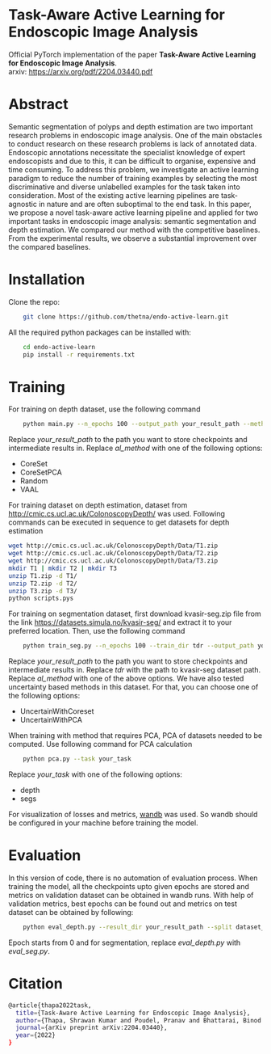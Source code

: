 # Task-Aware Active Learning for Endoscopic Image Analysis

Official PyTorch implementation of the paper **Task-Aware Active Learning for Endoscopic Image Analysis**.\
arxiv: https://arxiv.org/pdf/2204.03440.pdf

# Abstract
Semantic segmentation of polyps and depth estimation are two important research problems in endoscopic image analysis. One of the main obstacles to conduct research on these research problems is lack of annotated data. Endoscopic annotations necessitate the specialist knowledge of expert endoscopists and due to this, it can be difficult to organise, expensive and time consuming. To address this problem, we investigate an active learning paradigm to reduce the number of training examples by selecting the most discriminative and diverse unlabelled examples for the task taken into consideration. Most of the existing active learning pipelines are task-agnostic in nature and are often suboptimal to the end task. In this paper, we propose a novel task-aware active learning pipeline and applied for two important tasks in endoscopic image analysis: semantic segmentation and depth estimation. We compared our method with the competitive baselines. From the experimental results, we observe a substantial improvement over the compared baselines.

# Installation

Clone the repo:
```bash
    git clone https://github.com/thetna/endo-active-learn.git
```
All the required python packages can be installed with:
```bash
    cd endo-active-learn
    pip install -r requirements.txt
```

# Training

For training on depth dataset, use the following command
```bash
    python main.py --n_epochs 100 --output_path your_result_path --method al_method --num_gen_steps 2
```

Replace *your_result_path* to the path you want to store checkpoints and intermediate results in.
Replace *al_method* with one of the following options:
- CoreSet
- CoreSetPCA
- Random
- VAAL

For training dataset on depth estimation, dataset from http://cmic.cs.ucl.ac.uk/ColonoscopyDepth/ was used. Following commands can be executed in sequence to get datasets for depth estimation
```bash
wget http://cmic.cs.ucl.ac.uk/ColonoscopyDepth/Data/T1.zip
wget http://cmic.cs.ucl.ac.uk/ColonoscopyDepth/Data/T2.zip
wget http://cmic.cs.ucl.ac.uk/ColonoscopyDepth/Data/T3.zip
mkdir T1 | mkdir T2 | mkdir T3
unzip T1.zip -d T1/ 
unzip T2.zip -d T2/ 
unzip T3.zip -d T3/
python scripts.pys
```
For training on segmentation dataset, first download kvasir-seg.zip file from the link https://datasets.simula.no/kvasir-seg/ and extract it to your preferred location. Then, use the following command
```bash
    python train_seg.py --n_epochs 100 --train_dir tdr --output_path your_result_path --method al_method 
```
Replace *your_result_path* to the path you want to store checkpoints and intermediate results in. Replace *tdr* with the path to kvasir-seg dataset path. 
Replace *al_method* with one of the above options. We have also tested uncertainty based methods in this dataset. For that, you can choose one of the following options:

- UncertainWithCoreset
- UncertainWithPCA

When training with method that requires PCA, PCA of datasets needed to be computed. Use following command for PCA calculation
```bash
    python pca.py --task your_task
```
Replace *your_task* with one of the following options:

- depth
- segs

For visualization of losses and metrics, [wandb](https://wandb.ai/) was used. So wandb should be configured in your machine before training the model.

# Evaluation

In this version of code, there is no automation of evaluation process. When training the model, all the checkpoints upto given epochs are stored and metrics on validation dataset can be obtained in wandb runs. With help of validation metrics, best epochs can be found out and metrics on test dataset can be obtained by following:

```bash
    python eval_depth.py --result_dir your_result_path --split dataset_split_or_cycle --ckpt best_epoch
```
Epoch starts from 0 and for segmentation, replace *eval_depth.py* with *eval_seg.py*.



# Citation
```bash
@article{thapa2022task,
  title={Task-Aware Active Learning for Endoscopic Image Analysis},
  author={Thapa, Shrawan Kumar and Poudel, Pranav and Bhattarai, Binod and Stoyanov, Danail},
  journal={arXiv preprint arXiv:2204.03440},
  year={2022}
}
```

